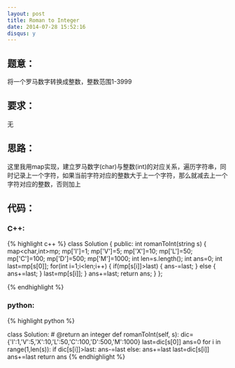 ```yaml
---
layout: post
title: Roman to Integer
date: 2014-07-28 15:52:16
disqus: y
---
```


## 题意：
将一个罗马数字转换成整数，整数范围1-3999

## 要求：
无

## 思路：
这里我用map实现，建立罗马数字(char)与整数(int)的对应关系，遍历字符串，同时记录上一个字符，如果当前字符对应的整数大于上一个字符，那么就减去上一个字符对应的整数，否则加上

## 代码：

### C++:

{% highlight c++ %}
class Solution {
public:
    int romanToInt(string s) {
        map<char,int>mp;
        mp['I']=1;
        mp['V']=5;
        mp['X']=10;
        mp['L']=50;
        mp['C']=100;
        mp['D']=500;
        mp['M']=1000;
        int len=s.length();
        int ans=0;
        int last=mp[s[0]];
        for(int i=1;i<len;i++)
        {
            if(mp[s[i]]>last)
            {
                ans-=last;
            }
            else
            {
                ans+=last;
            }
            last=mp[s[i]];
        }
        ans+=last;
        return ans;
    }
};


 {% endhighlight %}
### python:

{% highlight python %}

class Solution:
    # @return an integer
    def romanToInt(self, s):
        dic={'I':1,'V':5,'X':10,'L':50,'C':100,'D':500,'M':1000}
        last=dic[s[0]]
        ans=0
        for i in range(1,len(s)):
            if dic[s[i]]>last:
                ans-=last
            else:
                ans+=last
            last=dic[s[i]]
        ans+=last
        return ans
 {% endhighlight %}
